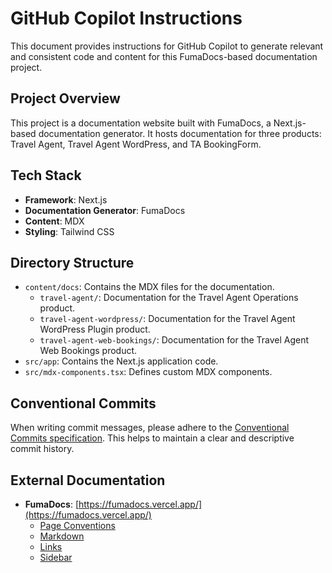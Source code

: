 # GitHub Copilot Instructions

This document provides instructions for GitHub Copilot to generate relevant and consistent code and content for this FumaDocs-based documentation project.

## Project Overview

This project is a documentation website built with FumaDocs, a Next.js-based documentation generator. It hosts documentation for three products: Travel Agent, Travel Agent WordPress, and TA BookingForm.

## Tech Stack

- **Framework**: Next.js
- **Documentation Generator**: FumaDocs
- **Content**: MDX
- **Styling**: Tailwind CSS

## Directory Structure

- `content/docs`: Contains the MDX files for the documentation.
  - `travel-agent/`: Documentation for the Travel Agent Operations product.
  - `travel-agent-wordpress/`: Documentation for the Travel Agent WordPress Plugin product.
  - `travel-agent-web-bookings/`: Documentation for the Travel Agent Web Bookings product.
- `src/app`: Contains the Next.js application code.
- `src/mdx-components.tsx`: Defines custom MDX components.

## Conventional Commits

When writing commit messages, please adhere to the [Conventional Commits specification](https://www.conventionalcommits.org/en/v1.0.0/). This helps to maintain a clear and descriptive commit history.


## External Documentation

- **FumaDocs**: [https://fumadocs.vercel.app/](https://fumadocs.vercel.app/)
  - [Page Conventions](https://fumadocs.dev/docs/ui/page-conventions)
  - [Markdown](https://fumadocs.dev/docs/ui/markdown)
  - [Links](https://fumadocs.dev/docs/ui/navigation/links)
  - [Sidebar](https://fumadocs.dev/docs/ui/navigation/sidebar)
